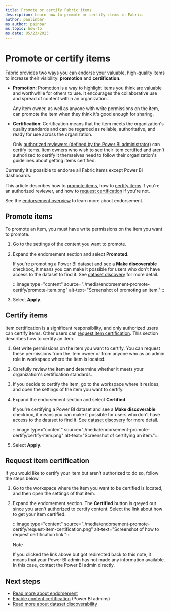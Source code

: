 ```yaml
---
title: Promote or certify Fabric items
description: Learn how to promote or certify items in Fabric.
author: paulinbar
ms.author: painbar
ms.topic: how-to
ms.date: 05/23/2023
---
```


# Promote or certify items

Fabric provides two ways you can endorse your valuable, high-quality items to increase their visibility: **promotion** and **certification**.

* **Promotion**: Promotion is a way to highlight items you think are valuable and worthwhile for others to use. It encourages the collaborative use and spread of content within an organization.

    Any item owner, as well as anyone with write permissions on the item, can promote the item when they think it's good enough for sharing.

* **Certification**: Certification means that the item meets the organization's quality standards and can be regarded as reliable, authoritative, and ready for use across the organization.

    Only [authorized reviewers (defined by the Power BI administrator)](../admin/endorsement-setup.md) can certify items. Item owners who wish to see their item certified and aren't authorized to certify it themselves need to follow their organization's guidelines about getting items certified.

Currently it's possible to endorse all Fabric items except Power BI dashboards.

This article describes how to [promote items](#promote-items), how to [certify items](#certify-items) if you're an authorized reviewer, and how to [request certification](#request-item-certification) if you're not.

See the [endorsement overview](../governance/endorsement-overview.md) to learn more about endorsement.

## Promote items

To promote an item, you must have write permissions on the item you want to promote.

1. Go to the settings of the content you want to promote.

1. Expand the endorsement section and select **Promoted**.

    If you're promoting a Power BI dataset and see a **Make discoverable** checkbox, it means you can make it possible for users who don't have access to the dataset to find it. See [dataset discovery](/power-bi/collaborate-share/service-discovery) for more detail.

    :::image type="content" source="./media/endorsement-promote-certify/promote-item.png" alt-text="Screenshot of promoting an item.":::

1. Select **Apply**.

## Certify items

Item certification is a significant responsibility, and only authorized users can certify items. Other users can [request item certification](#request-item-certification). This section describes how to certify an item.

1. Get write permissions on the item you want to certify. You can request these permissions from the item owner or from anyone who as an admin role in workspace where the item is located.

1. Carefully review the item and determine whether it meets your organization's certification standards.

1. If you decide to certify the item, go to the workspace where it resides, and open the settings of the item you want to certify.

1. Expand the endorsement section and select **Certified**.

    If you're certifying a Power BI dataset and see a **Make discoverable** checkbox, it means you can make it possible for users who don't have access to the dataset to find it. See [dataset discovery](/power-bi/collaborate-share/service-discovery) for more detail.

    :::image type="content" source="./media/endorsement-promote-certify/certify-item.png" alt-text="Screenshot of certifying an item.":::

1. Select **Apply**.

## Request item certification

If you would like to certify your item but aren't authorized to do so, follow the steps below.

1. Go to the workspace where the item you want to be certified is located, and then open the settings of that item.

1. Expand the endorsement section. The **Certified** button is greyed out since you aren't authorized to certify content. Select the link about how to get your item certified.

    :::image type="content" source="./media/endorsement-promote-certify/request-item-certification.png" alt-text="Screenshot of how to request certification link.":::
    <a name="no-info-redirect"></a>
    >[!NOTE]
    >If you clicked the link above but got redirected back to this note, it means that your Power BI admin has not made any information available. In this case, contact the Power BI admin directly.

## Next steps

* [Read more about endorsement](../governance/endorsement-overview.md)
* [Enable content certification](../admin/endorsement-setup.md) (Power BI admins)
* [Read more about dataset discoverability](/power-bi/collaborate-share/service-discovery)